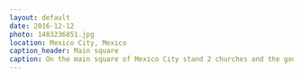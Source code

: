 ```yaml
---
layout: default
date: 2016-12-12
photo: 1483236851.jpg
location: Mexico City, Mexico
caption_header: Main square
caption: On the main square of Mexico City stand 2 churches and the gouvernment houses. On Christmas time, a huge tree magically grows in its center! ;)
---
```

